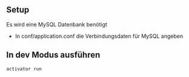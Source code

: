 ## Setup

Es wird eine MySQL Datenbank benötigt

* In conf/application.conf die Verbindungsdaten für MySQL angeben

## In dev Modus ausführen

`activator run`
